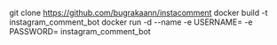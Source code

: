 git clone https://github.com/bugrakaann/instacomment
docker build -t instagram_comment_bot
docker run -d --name <CONTAINERNAME> -e USERNAME=<USERNAME> -e PASSWORD=<PASSWORD> instagram_comment_bot
